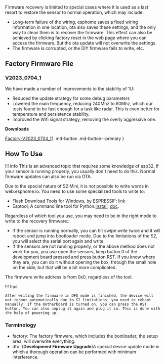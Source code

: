 Firmware recovery is limited to special cases where it is used as a last resort to restore the sensor to normal operation, which may include:  
- Long-term failure of the wiring, esphome saves a fixed wiring information in one location, ota also saves these settings, and the only way to clean them is to recover the firmware. This effect can also be achieved by clicking factory reset in the web page where you can access the firmware. But the ota update will not overwrite the settings.  
- The firmware is corrupted, or the DIY firmware fails to write, etc.  

## Factory Firmware File
### V2023_0704_1
We have made a number of improvements to the stability of 1U:  

- Reduced the update strategy for some debug parameters  
- Lowered the main frequency, reducing 240Mhz to 80Mhz, which our tests found to be fast enough for a task like radar. This is even better for temperature and persistence stability.  
- Improved the Wifi signal strategy, removing the overly aggressive one.    

**Downloads**  

[Factory-V2023_0704_1](files/factory-screek-humen-sensor-1u-20230704_1.bin){ .md-button .md-button--primary }

## How To Use

!!! info
	This is an advanced topic that requires some knowledge of esp32. If your sensor is running properly, you usually don't need to do this. Normal firmware updates can also be run via OTA.

Due to the special nature of S2 Mini, it is not possible to write words in web.esphome.io. You need to use some specialized tools to write to:
- Flash Download Tools for Windows, by ESPRESSIF: [link](https://www.espressif.com/en/support/download/other-tools)
- Esptool, A command line tool for Python.[Install](https://docs.espressif.com/projects/esptool/en/latest/esp32/installation.html), [doc](https://docs.espressif.com/projects/esptool/en/latest/esp32/esptool/basic-commands.html).

Regardless of which tool you use, you may need to be in the right mode to write to the recovery firmware::  
- If the sensor is running normally, you can hit swipe write twice and it will reboot and jump into bootloader mode. Due to the limitations of the S2, you will select the serial port again and write.
- If the sensors are not running properly, or the above method does not work for you, you use open the sensors, keep button 0 of the development board pressed and press button RST. If you know where they are, you can do it without opening the box, through the small hole on the side, but that will be a bit more complicated.  

The firmware write address is from 0x0, regardless of the tool.  

!!! tips

	After writing the firmware in DFU mode is finished, the device will not reboot automatically due to S2 limitations, you need to reboot manually: if the motherboard is turned on, you can press the RST button. You can also unplug it again and plug it in. This is done with the help of powering up.  

### Terminology
- factory: The factory firmware, which includes the bootloader, the setup area, will overwrite everything.
- dfu: (**Development Firmware Upgrade**)A special device update mode in which a thorough operation can be performed with minimum interference.